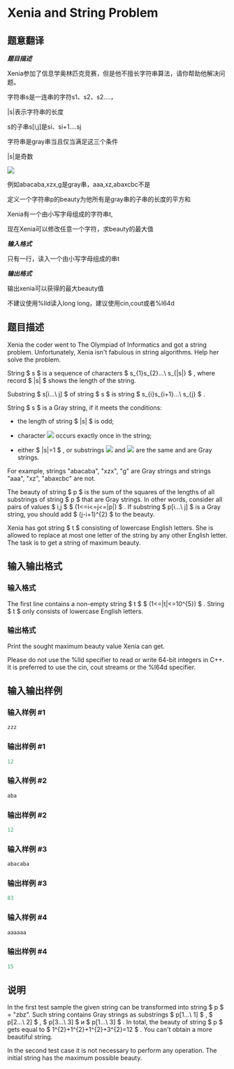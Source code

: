# Xenia and String Problem

## 题意翻译

 _**题目描述**_

Xenia参加了信息学奥林匹克竞赛，但是他不擅长字符串算法，请你帮助他解决问题。

字符串s是一连串的字符s1、s2、s2....，

|s|表示字符串的长度

s的子串s[i,j]是si、si+1....sj

字符串是gray串当且仅当满足这三个条件

|s|是奇数

![](https://cdn.luogu.org/upload/pic/72980.png)

例如abacaba,xzx,g是gray串，aaa,xz,abaxcbc不是

定义一个字符串p的beauty为他所有是gray串的子串的长度的平方和

Xenia有一个由小写字母组成的字符串t,

现在Xenia可以修改任意一个字符，求beauty的最大值

_**输入格式**_

只有一行，读入一个由小写字母组成的串t

_**输出格式**_

输出xenia可以获得的最大beauty值

不建议使用%lld读入long long，建议使用cin,cout或者%l64d

## 题目描述

Xenia the coder went to The Olympiad of Informatics and got a string problem. Unfortunately, Xenia isn't fabulous in string algorithms. Help her solve the problem.

String $ s $ is a sequence of characters $ s_{1}s_{2}...\ s_{|s|} $ , where record $ |s| $ shows the length of the string.

Substring $ s[i...\ j] $ of string $ s $ is string $ s_{i}s_{i+1}...\ s_{j} $ .

String $ s $ is a Gray string, if it meets the conditions:

- the length of string $ |s| $ is odd;

- character ![](https://cdn.luogu.com.cn/upload/vjudge_pic/CF356E/882536f34db999372ee3b08dbfeecdc924f92778.png) occurs exactly once in the string;

- either $ |s|=1 $ , or substrings ![](https://cdn.luogu.com.cn/upload/vjudge_pic/CF356E/1fad7fdb1527c1c40f468ed91cc9c87b3eb33bf4.png) and ![](https://cdn.luogu.com.cn/upload/vjudge_pic/CF356E/9f7b1e8c35f186667ad9a2ce8bdb1c7a968e2630.png) are the same and are Gray strings.

For example, strings "abacaba", "xzx", "g" are Gray strings and strings "aaa", "xz", "abaxcbc" are not.

The beauty of string $ p $ is the sum of the squares of the lengths of all substrings of string $ p $ that are Gray strings. In other words, consider all pairs of values $ i,j $ $ (1<=i<=j<=|p|) $ . If substring $ p[i...\ j] $ is a Gray string, you should add $ (j-i+1)^{2} $ to the beauty.

Xenia has got string $ t $ consisting of lowercase English letters. She is allowed to replace at most one letter of the string by any other English letter. The task is to get a string of maximum beauty.

## 输入输出格式

### 输入格式

The first line contains a non-empty string $ t $ $ (1<=|t|<=10^{5}) $ . String $ t $ only consists of lowercase English letters.

### 输出格式

Print the sought maximum beauty value Xenia can get.

Please do not use the %lld specifier to read or write 64-bit integers in С++. It is preferred to use the cin, cout streams or the %I64d specifier.

## 输入输出样例

### 输入样例 #1

```cpp
zzz

```
### 输出样例 #1

```cpp
12

```
### 输入样例 #2

```cpp
aba

```
### 输出样例 #2

```cpp
12

```
### 输入样例 #3

```cpp
abacaba

```
### 输出样例 #3

```cpp
83

```
### 输入样例 #4

```cpp
aaaaaa

```
### 输出样例 #4

```cpp
15

```
## 说明

In the first test sample the given string can be transformed into string $ p $ = "zbz". Such string contains Gray strings as substrings $ p[1...\ 1] $ , $ p[2...\ 2] $ , $ p[3...\ 3] $ и $ p[1...\ 3] $ . In total, the beauty of string $ p $ gets equal to $ 1^{2}+1^{2}+1^{2}+3^{2}=12 $ . You can't obtain a more beautiful string.

In the second test case it is not necessary to perform any operation. The initial string has the maximum possible beauty.


